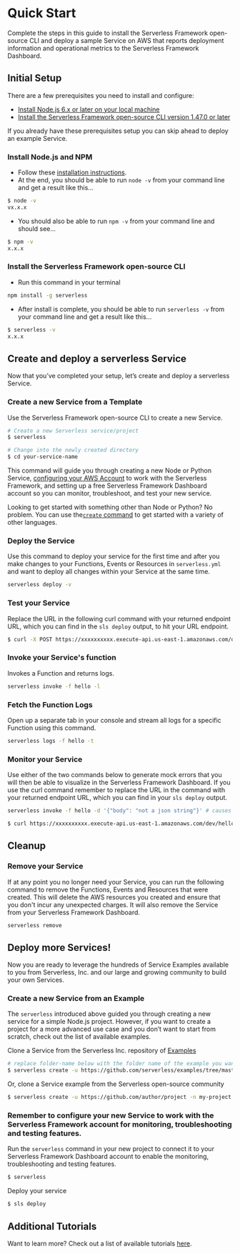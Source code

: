 <!--
title: Serverless Framework - AWS Lambda Guide - Quick Start
menuText: Quick Start
menuOrder: 1
description: Getting started with the Serverless Framework on AWS Lambda
layout: Doc
-->

# Quick Start

Complete the steps in this guide to install the Serverless Framework open-source CLI and deploy a sample Service on AWS that reports deployment information and operational metrics to the Serverless Framework Dashboard.

## Initial Setup

There are a few prerequisites you need to install and configure:

* [Install Node.js 6.x or later on your local machine](#install-nodejs-and-npm)
* [Install the Serverless Framework open-source CLI version 1.47.0 or later](#install-the-serverless-framework-open-source-cli)

If you already have these prerequisites setup you can skip ahead to deploy an example Service.

### Install Node.js and NPM

* Follow these [installation instructions](https://nodejs.org/en/download/).
* At the end, you should be able to run `node -v` from your command line and get a result like this...
```sh
$ node -v
vx.x.x
```
* You should also be able to run `npm -v` from your command line and should see...
```sh
$ npm -v
x.x.x
```

### Install the Serverless Framework open-source CLI

* Run this command in your terminal
```sh
npm install -g serverless
```
* After install is complete, you should be able to run `serverless -v` from your command line and get a result like this...
```sh
$ serverless -v
x.x.x
```

## Create and deploy a serverless Service

Now that you’ve completed your setup, let’s create and deploy a serverless Service.

### Create a new Service from a Template

Use the Serverless Framework open-source CLI to create a new Service.

```sh
# Create a new Serverless service/project
$ serverless 

# Change into the newly created directory
$ cd your-service-name
```

This command will guide you through creating a new Node or Python Service, [configuring your AWS Account](https://serverless.com/framework/docs/providers/aws/guide/credentials/) to work with the Serverless Framework, and setting up a free Serverless Framework Dashboard account so you can monitor, troubleshoot, and test your new service. 

Looking to get started with something other than Node or Python? No problem. You can use the[`create` command](https://serverless.com/framework/docs/providers/aws/cli-reference/create/) to get started with a variety of other languages.

### Deploy the Service

Use this command to deploy your service for the first time and after you make changes to your Functions, Events or Resources in `serverless.yml` and want to deploy all changes within your Service at the same time.

```bash
serverless deploy -v
```

### Test your Service

Replace the URL in the following curl command with your returned endpoint URL, which you can find in the `sls deploy` output, to hit your URL endpoint.

```bash
$ curl -X POST https://xxxxxxxxxx.execute-api.us-east-1.amazonaws.com/dev/hello 
```

### Invoke your Service's function

Invokes a Function and returns logs.

```bash
serverless invoke -f hello -l
```

### Fetch the Function Logs

Open up a separate tab in your console and stream all logs for a specific Function using this command.

```bash
serverless logs -f hello -t
```

### Monitor your Service

Use either of the two commands below to generate mock errors that you will then be able to visualize in the Serverless Framework Dashboard.  If you use the curl command remember to replace the URL in the command with your returned endpoint URL, which you can find in your `sls deploy` output.

```bash
serverless invoke -f hello -d '{"body": "not a json string"}' # causes a JSON parsing error so error Insights will populate
```

```bash
$ curl https://xxxxxxxxxx.execute-api.us-east-1.amazonaws.com/dev/hello --data-binary 'not a json string' # causes a JSON parsing error so error Insights will populate
```

## Cleanup

### Remove your Service

If at any point you no longer need your Service, you can run the following command to remove the Functions, Events and Resources that were created.  This will delete the AWS resources you created and ensure that you don't incur any unexpected charges. It will also remove the Service from your Serverless Framework Dashboard.

```sh
serverless remove
```

## Deploy more Services!

Now you are ready to leverage the hundreds of Service Examples available to you from Serverless, Inc. and our large and growing community to build your own Services.

### Create a new Service from an Example

The `serverless` introduced above guided you through creating a new service for a simple Node.js project. However, if you want to create a project for a more advanced use case and you don’t want to start from scratch, check out the list of available examples.

Clone a Service from the Serverless Inc. repository of [Examples](https://serverless.com/examples/)
```sh
# replace folder-name below with the folder name of the example you want to use
$ serverless create -u https://github.com/serverless/examples/tree/master/folder-name -n my-project
```
Or, clone a Service example from the Serverless open-source community
```sh
$ serverless create -u https://github.com/author/project -n my-project
```
### Remember to configure your new Service to work with the Serverless Framework account for monitoring, troubleshooting and testing features.

Run the `serverless` command in your new project to connect it to your Serverless Framework Dashboard account to enable the monitoring, troubleshooting and testing features.

```sh
$ serverless
```
Deploy your service
```sh
$ sls deploy
```

## Additional Tutorials

Want to learn more? Check out a list of available tutorials [here](https://serverless.com/courses/).


